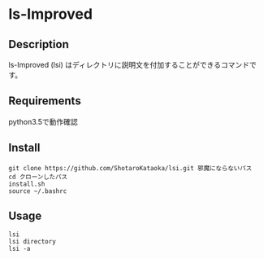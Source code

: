 # ls-Improved
## Description
ls-Improved (lsi) はディレクトリに説明文を付加することができるコマンドです。

## Requirements
python3.5で動作確認

## Install
```
git clone https://github.com/ShotaroKataoka/lsi.git 邪魔にならないパス
cd クローンしたパス
install.sh
source ~/.bashrc
```

## Usage
```
lsi
lsi directory
lsi -a
```
